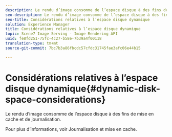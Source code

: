 ```yaml
---
description: Le rendu d’image consomme de l’espace disque à des fins de mise en cache et de journalisation.
seo-description: Le rendu d’image consomme de l’espace disque à des fins de mise en cache et de journalisation.
seo-title: Considérations relatives à l’espace disque dynamique
solution: Experience Manager
title: Considérations relatives à l’espace disque dynamique
topic: Scene7 Image Serving - Image Rendering API
uuid: fe8fd251-75fc-4c27-b58e-7b39a4f00118
translation-type: tm+mt
source-git-commit: 7bc7b3a86fbcdc57cfdc31745fae3afc06e44b15

---
```



# Considérations relatives à l’espace disque dynamique{#dynamic-disk-space-considerations}

Le rendu d’image consomme de l’espace disque à des fins de mise en cache et de journalisation.

Pour plus d’informations, voir Journalisation et mise en cache.
